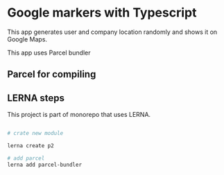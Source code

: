 # Google markers with Typescript

This app generates user and company location randomly and shows it on Google Maps.

This app uses Parcel bundler

## Parcel for compiling

## LERNA steps

This project is part of monorepo that uses LERNA.

```bash

# crate new module

lerna create p2

# add parcel
lerna add parcel-bundler

```
